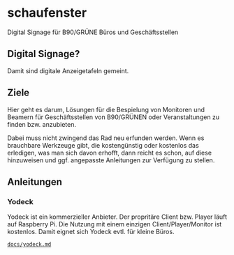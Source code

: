 # schaufenster

Digital Signage für B90/GRÜNE Büros und Geschäftsstellen

## Digital Signage?

Damit sind digitale Anzeigetafeln gemeint.

## Ziele

Hier geht es darum, Lösungen für die Bespielung von Monitoren und Beamern
für Geschäftsstellen von B90/GRÜNEN oder Veranstaltungen zu finden bzw.
anzubieten.

Dabei muss nicht zwingend das Rad neu erfunden werden. Wenn es brauchbare
Werkzeuge gibt, die kostengünstig oder kostenlos das erledigen, was man
sich davon erhofft, dann reicht es schon, auf diese hinzuweisen und ggf.
angepasste Anleitungen zur Verfügung zu stellen.

## Anleitungen

### Yodeck

Yodeck ist ein kommerzieller Anbieter. Der propritäre Client bzw. Player läuft
auf Raspberry Pi. Die Nutzung mit einem einzigen Client/Player/Monitor ist
kostenlos. Damit eignet sich Yodeck evtl. für kleine Büros.

[`docs/yodeck.md`](/netzbegruenung/schaufenster/blob/master/docs/yodeck.md)

